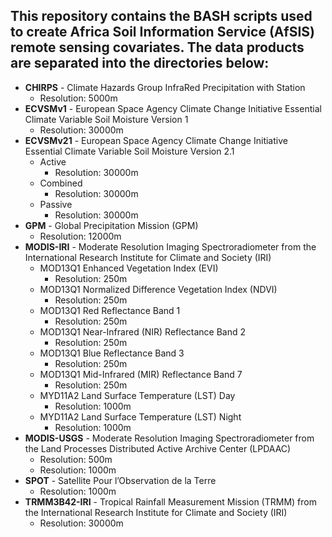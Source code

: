 ## This repository contains the BASH scripts used to create Africa Soil Information Service (AfSIS) remote sensing covariates. The data products are separated into the directories below:

* **CHIRPS** - Climate Hazards Group InfraRed Precipitation with Station
	* Resolution: 5000m
* **ECVSMv1** - European Space Agency Climate Change Initiative Essential Climate Variable Soil Moisture Version 1
	* Resolution: 30000m
* **ECVSMv21** - European Space Agency Climate Change Initiative Essential Climate Variable Soil Moisture Version 2.1
	* Active
		* Resolution: 30000m
	* Combined
		* Resolution: 30000m
	* Passive
		* Resolution: 30000m
* **GPM** - Global Precipitation Mission (GPM)
	* Resolution: 12000m
* **MODIS-IRI** - Moderate Resolution Imaging Spectroradiometer from the International Research Institute for Climate and Society (IRI)
	* MOD13Q1 Enhanced Vegetation Index (EVI)
		* Resolution: 250m
	* MOD13Q1 Normalized Difference Vegetation Index (NDVI)
		* Resolution: 250m
	* MOD13Q1 Red Reflectance Band 1
		* Resolution: 250m
	* MOD13Q1 Near-Infrared (NIR) Reflectance Band 2
		* Resolution: 250m
	* MOD13Q1 Blue Reflectance Band 3
		* Resolution: 250m
	* MOD13Q1 Mid-Infrared (MIR) Reflectance Band 7
		* Resolution: 250m
	* MYD11A2 Land Surface Temperature (LST) Day
		* Resolution: 1000m
	* MYD11A2 Land Surface Temperature (LST) Night
		* Resolution: 1000m
* **MODIS-USGS** - Moderate Resolution Imaging Spectroradiometer from the Land Processes Distributed Active Archive Center (LPDAAC)
	* Resolution: 500m
	* Resolution: 1000m
* **SPOT** - Satellite Pour l’Observation de la Terre
	* Resolution: 1000m
* **TRMM3B42-IRI** - Tropical Rainfall Measurement Mission (TRMM) from the International Research Institute for Climate and Society (IRI)
	* Resolution: 30000m